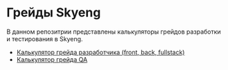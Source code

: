 # Грейды Skyeng

В данном репозитрии представлены калькуляторы грейдов разработки и тестирования в Skyeng.

- [Калькулятор грейда разработчика (front, back, fullstack)](https://skyeng.github.io/grades/developers.html) 
- [Калькулятор грейда QA](https://skyeng.github.io/grades/qa.html.html) 
